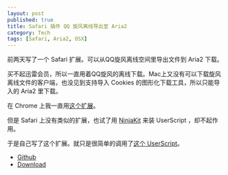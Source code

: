 ```yaml
---
layout: post
published: true
title: Safari 插件 QQ 旋风离线导出至 Aria2
category: Tech
tags: [Safari, Aria2, OSX]
---
```


前两天写了一个 Safari 扩展。可以从QQ旋风离线空间里导出文件到 Aria2 下载。

买不起迅雷会员，所以一直用着QQ旋风的离线下载。Mac上又没有可以下载旋风离线文件的客户端，也没见到支持导入 Cookies 的图形化下载工具，所以只能导入的 Aria2 里下载。

在 Chrome 上我一直用[这个扩展](https://chrome.google.com/webstore/detail/mblmc%E8%BF%85%E9%9B%B7%E7%A6%BB%E7%BA%BFqq%E6%97%8B%E9%A3%8E%E7%99%BE%E5%BA%A6%E7%BD%91%E7%9B%98360%E4%BA%91%E7%9B%98%E7%AD%89ar/iamaphkapjbdhhpdapkalhanifedeged)。

但是 Safari 上没有类似的扩展，也试了用 [NinjaKit](https://github.com/os0x/NinjaKit) 来装 UserScript ，却不起作用。

于是自己写了这个扩展。就只是很简单的调用了[这个 UserScript](https://github.com/rhyzx/xuanfeng-userscript)。

- [Github](https://github.com/songchenwen/safari_xuanfeng_lixian_exporter)
- [Download](https://github.com/songchenwen/safari_xuanfeng_lixian_exporter/releases/download/v0.1/safari_xuanfeng_lixian_exporter.safariextz)